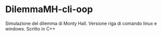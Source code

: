 # DilemmaMH-cli-oop
Simulazione del dilemma di Monty Hall. Versione riga di comando linux e windows. Scritto in C++
